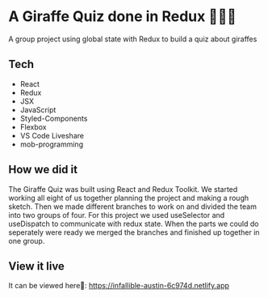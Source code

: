 # A Giraffe Quiz done in Redux 🦒🧡🧠

A group project using global state with Redux to build a quiz about giraffes

## Tech

- React
- Redux
- JSX
- JavaScript
- Styled-Components
- Flexbox
- VS Code Liveshare
- mob-programming


## How we did it

The Giraffe Quiz was built using React and Redux Toolkit. We started working all eight of us together planning the project and making a rough sketch. Then we made different branches to work on and divided the team into two groups of four. For this project we used useSelector and useDispatch to communicate with redux state. When the parts we could do seperately were ready we merged the branches and finished up together in one group.

## View it live

It can be viewed here👀: 
https://infallible-austin-6c974d.netlify.app
